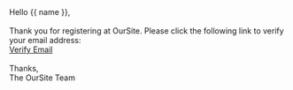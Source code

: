 <html>
<body>
    Hello {{ name }},
    <br><br>
    Thank you for registering at OurSite. Please click the following link to verify your email address:
    <br>
    <a href="{{ verification_url }}">Verify Email</a>
    <br><br>
    Thanks,
    <br>
    The OurSite Team
</body>
</html>